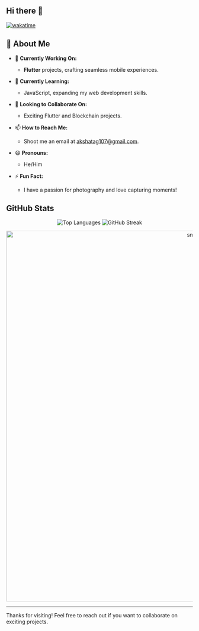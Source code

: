 ## Hi there 👋

[![wakatime](https://wakatime.com/badge/github/Akshat-sGit/Akshat-sGit.svg)](https://wakatime.com/badge/github/Akshat-sGit/Akshat-sGit)

## 🚀 About Me

- 🔭 **Currently Working On:** 
  - **Flutter** projects, crafting seamless mobile experiences.

- 🌱 **Currently Learning:** 
  - JavaScript, expanding my web development skills.

- 👯 **Looking to Collaborate On:** 
  - Exciting Flutter and Blockchain projects.

- 📫 **How to Reach Me:** 
  - Shoot me an email at [akshatag107@gmail.com](mailto:akshatag107@gmail.com).

- 😄 **Pronouns:** 
  - He/Him

- ⚡ **Fun Fact:** 
  - I have a passion for photography and love capturing moments!
 
## GitHub Stats

<div align="center">
  <img src="https://github-readme-stats.vercel.app/api/top-langs/?username=Akshat-sGit&layout=compact&langs_count=10&theme=dark" alt="Top Languages" />
  <img src="https://github-readme-streak-stats.herokuapp.com/?user=Akshat-sGit&theme=dark" alt="GitHub Streak" />
</div>

<div id="header" align="center">
  <img src="https://komarev.com/ghpvc/?username=Akshat-sGit&style=for-the-badge&color=orange" alt=""/>
</div>

<p align="center">
 <img width="1000" src="assets/github-snake.svg" alt="snake"/>
</p>


---

Thanks for visiting! Feel free to reach out if you want to collaborate on exciting projects.

